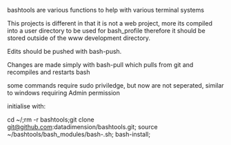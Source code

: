 bashtools are various functions to help with various terminal systems

This projects is different in that it is not a web project, more its compiled into a user directory to be used for bash_profile
therefore it should be stored outside of the www development directory.

Edits should be pushed with bash-push.

Changes are made simply with bash-pull which pulls from git and recompiles and restarts bash

some commands require sudo priviledge, but now are not seperated, similar to windows requiring Admin permission

initialise with:

cd ~/;rm -r bashtools;git clone git@github.com:datadimension/bashtools.git;
source ~/bashtools/bash_modules/bash-.sh;
bash-install;


